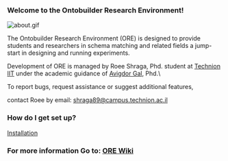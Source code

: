 ### Welcome to the Ontobuilder Research Environment! ###


![about.gif](https://bitbucket.org/repo/n9GKe/images/3183918637-about.gif)


The Ontobuilder Research Environment (ORE) is designed to provide students and researchers in schema matching and related fields a jump-start in designing and running experiments. 

Development of ORE is managed by Roee Shraga, Phd. student at [Technion IIT](http://www.technion.ac.il) under the academic guidance of [Avigdor Gal](http://ie.technion.ac.il/~avigal), Phd.\\

 To report bugs, request assistance or suggest additional features,

 contact Roee by email: shraga89@campus.technion.ac.il


### How do I get set up? ###

[Installation](https://bitbucket.org/tomers77/ontobuilder-research-environment/wiki/Installation)


### For more information Go to: [ORE Wiki](https://bitbucket.org/tomers77/ontobuilder-research-environment/wiki/Home) ###